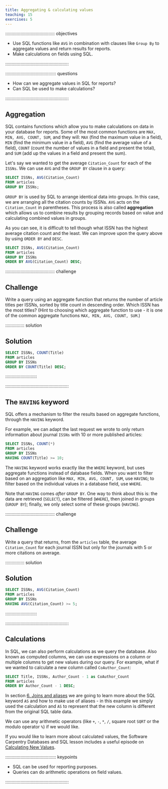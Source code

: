 ```yaml
---
title: Aggregating & calculating values
teaching: 15
exercises: 5
---
```


::::::::::::::::::::::::::::::::::::::: objectives

- Use SQL functions like `AVG` in combination with clauses like `Group By` to aggregate values and return results for reports.
- Make calculations on fields using SQL.

::::::::::::::::::::::::::::::::::::::::::::::::::

:::::::::::::::::::::::::::::::::::::::: questions

- How can we aggregate values in SQL for reports?
- Can SQL be used to make calculations?

::::::::::::::::::::::::::::::::::::::::::::::::::

## Aggregation

SQL contains functions which allow you to make calculations on data in your database for reports. Some of the most common functions are `MAX, MIN, AVG, COUNT, SUM`, and they will: `MAX` (find the maximum value in a field), `MIN` (find the minimum value in a field), `AVG` (find the average value of a field), `COUNT` (count the number of values in a field and present the total), and `SUM` (add up the values in a field and present the sum).

Let's say we wanted to get the average `Citation_Count` for each of the `ISSNs`. We can use `AVG` and the `GROUP BY` clause in a query:

```sql
SELECT ISSNs, AVG(Citation_Count)
FROM articles
GROUP BY ISSNs;
```

`GROUP BY` is used by SQL to arrange identical data into groups. In this case, we are arranging all the citation counts by ISSNs. `AVG` acts on the `Citation_Count` in parentheses. This process is also called **aggregation** which allows us to combine results by grouping records based on value and calculating combined values in groups.

As you can see, it is difficult to tell though what ISSN has the highest average citation count and the least. We can improve upon the query above by using `ORDER BY` and `DESC`.

```sql
SELECT ISSNs, AVG(Citation_Count)
FROM articles
GROUP BY ISSNs 
ORDER BY AVG(Citation_Count) DESC;
```

:::::::::::::::::::::::::::::::::::::::  challenge

## Challenge

Write a query using an aggregate function that returns the number of article titles per ISSNs, sorted by title count in descending order. Which ISSN has the most titles?  (Hint to choosing which aggregate function to use - it is one of the common aggregate functions `MAX, MIN, AVG, COUNT, SUM`.)

:::::::::::::::  solution

## Solution

```sql
SELECT ISSNs, COUNT(Title)
FROM articles
GROUP BY ISSNs
ORDER BY COUNT(Title) DESC;
```

:::::::::::::::::::::::::

::::::::::::::::::::::::::::::::::::::::::::::::::

## The `HAVING` keyword

SQL offers a mechanism to filter the results based on aggregate functions, through the `HAVING` keyword.

For example, we can adapt the last request we wrote to only return information about journal `ISSNs` with 10 or more published articles:

```sql
SELECT ISSNs, COUNT(*)
FROM articles
GROUP BY ISSNs
HAVING COUNT(Title) >= 10;
```

The `HAVING` keyword works exactly like the `WHERE` keyword, but uses aggregate functions instead of database fields.  When you want to filter based on an aggregation like `MAX, MIN, AVG, COUNT, SUM`, use `HAVING`; to filter based on the individual values in a database field, use `WHERE`.

Note that `HAVING` comes *after* `GROUP BY`. One way to think about this is: the data are retrieved (`SELECT`), can be filtered (`WHERE`), then joined in groups (`GROUP BY`); finally, we only select some of these groups (`HAVING`).

:::::::::::::::::::::::::::::::::::::::  challenge

## Challenge

Write a query that returns, from the `articles` table, the average `Citation_Count` for each journal ISSN
but only for the journals with 5 or more citations on average.

:::::::::::::::  solution

## Solution

```sql
SELECT ISSNs, AVG(Citation_Count)
FROM articles
GROUP BY ISSNs
HAVING AVG(Citation_Count) >= 5;
```

:::::::::::::::::::::::::

::::::::::::::::::::::::::::::::::::::::::::::::::

## Calculations

In SQL, we can also perform calculations as we query the database. Also known as computed columns, we can use expressions on a column or multiple columns to get new values during our query. For example, what if we wanted to calculate a new column called `CoAuthor_Count`:

```sql
SELECT Title, ISSNs, Author_Count - 1 as CoAuthor_Count
FROM articles
ORDER BY Author_Count - 1 DESC;
```

In section [6\. Joins and aliases](06-joins-aliases.md) we are going to learn more about the SQL keyword `AS` and how to make use of aliases - in this example we simply used the calculation and `AS` to represent that the new column is different from the original SQL table data.

We can use any arithmetic operators (like `+`, `-`, `*`, `/`, square root `SQRT` or the modulo operator `%`) if we would like.

If you would like to learn more about calculated values, the Software Carpentry Databases and SQL lesson includes a useful episode on [Calculating New Values](https://swcarpentry.github.io/sql-novice-survey/04-calc).

:::::::::::::::::::::::::::::::::::::::: keypoints

- SQL can be used for reporting purposes.
- Queries can do arithmetic operations on field values.

::::::::::::::::::::::::::::::::::::::::::::::::::


